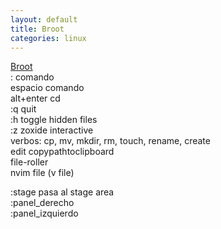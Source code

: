 ```yaml
---
layout: default
title: Broot
categories: linux
---
```

[Broot](https://dystroy.org/broot/)   
: comando  
espacio comando  
alt+enter cd  
:q quit  
:h toggle hidden files  
:z zoxide interactive  
verbos: cp, mv, mkdir, rm, touch, rename, create  
edit 
copypathtoclipboard  
file-roller  
nvim file (v file)

:stage pasa al stage area  
:panel_derecho  
:panel_izquierdo  

